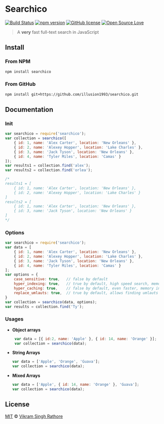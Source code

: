 # Searchico
[![Build Status](https://travis-ci.org/illusion1993/searchico.svg?branch=master)](https://travis-ci.org/illusion1993/searchico)
[![npm version](https://badge.fury.io/js/searchico.svg)](https://badge.fury.io/js/searchico)
[![GitHub license](https://img.shields.io/badge/license-MIT-blue.svg)](https://raw.githubusercontent.com/illusion1993/searchico/master/LICENSE)
[![Open Source Love](https://badges.frapsoft.com/os/v2/open-source.svg?v=103)](https://github.com/ellerbrock/open-source-badge/)

> A **very** fast full-text search in JavaScript

## Install
### From NPM
```sh
npm install searchico
```
### From GitHub
```sh
npm install git+https://github.com/illusion1993/searchico.git
```
## Documentation
### Init
```js
var searchico = require('searchico');
var collection = searchico([
    { id: 1, name: 'Alex Carter', location: 'New Orleans' },
    { id: 2, name: 'Alexey Hopper', location: 'Lake Charles' },
    { id: 3, name: 'Jack Tyson', location: 'New Orleans' },
    { id: 4, name: 'Tyler Miles', location: 'Camas' }
]);
var results1 = collection.find('alex');
var results2 = collection.find('orlea');

/* 
results1 = [
    { id: 1, name: 'Alex Carter', location: 'New Orleans' },
    { id: 2, name: 'Alexey Hopper', location: 'Lake Charles' }
] 
results2 = [
    { id: 1, name: 'Alex Carter', location: 'New Orleans' },
    { id: 3, name: 'Jack Tyson', location: 'New Orleans' }
] 
*/
```

### Options
```js
var searchico = require('searchico');
var data = [
    { id: 1, name: 'Alex Carter', location: 'New Orleans' },
    { id: 2, name: 'Alexey Hopper', location: 'Lake Charles' },
    { id: 3, name: 'Jack Tyson', location: 'New Orleans' },
    { id: 4, name: 'Tyler Miles', location: 'Camas' }
];
var options = {
    case_sensitive: true,   // false by default
    hyper_indexing: true,   // true by default, high speed search, memory intensive
    hyper_caching: true,    // false by default, even faster, memory intensive
    replace_umlauts: true,  // true by default, allows finding umlauts with their english alphabets
}
var collection = searchico(data, options);
var results = collection.find('Ty');
```

### Usages
 - **Object arrays**
   ```js
    var data = [{ id:2, name: 'Apple' }, { id: 14, name: 'Orange' }];
    var collection = searchico(data);
   ```
 - **String Arrays**
   ```js
   var data = ['Apple', 'Orange', 'Guava'];
   var collection = searchico(data);
   ```
 - **Mixed Arrays**
   ```js
   var data = ['Apple', { id: 14, name: 'Orange' }, 'Guava'];
   var collection = searchico(data);
   ```

## License
[MIT][license] © [Vikram Singh Rathore][author]

[license]: LICENSE
[author]: https://github.com/illusion1993
